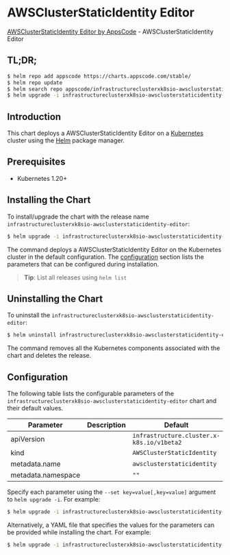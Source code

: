 # AWSClusterStaticIdentity Editor

[AWSClusterStaticIdentity Editor by AppsCode](https://appscode.com) - AWSClusterStaticIdentity Editor

## TL;DR;

```bash
$ helm repo add appscode https://charts.appscode.com/stable/
$ helm repo update
$ helm search repo appscode/infrastructureclusterxk8sio-awsclusterstaticidentity-editor --version=v0.26.0
$ helm upgrade -i infrastructureclusterxk8sio-awsclusterstaticidentity-editor appscode/infrastructureclusterxk8sio-awsclusterstaticidentity-editor -n default --create-namespace --version=v0.26.0
```

## Introduction

This chart deploys a AWSClusterStaticIdentity Editor on a [Kubernetes](http://kubernetes.io) cluster using the [Helm](https://helm.sh) package manager.

## Prerequisites

- Kubernetes 1.20+

## Installing the Chart

To install/upgrade the chart with the release name `infrastructureclusterxk8sio-awsclusterstaticidentity-editor`:

```bash
$ helm upgrade -i infrastructureclusterxk8sio-awsclusterstaticidentity-editor appscode/infrastructureclusterxk8sio-awsclusterstaticidentity-editor -n default --create-namespace --version=v0.26.0
```

The command deploys a AWSClusterStaticIdentity Editor on the Kubernetes cluster in the default configuration. The [configuration](#configuration) section lists the parameters that can be configured during installation.

> **Tip**: List all releases using `helm list`

## Uninstalling the Chart

To uninstall the `infrastructureclusterxk8sio-awsclusterstaticidentity-editor`:

```bash
$ helm uninstall infrastructureclusterxk8sio-awsclusterstaticidentity-editor -n default
```

The command removes all the Kubernetes components associated with the chart and deletes the release.

## Configuration

The following table lists the configurable parameters of the `infrastructureclusterxk8sio-awsclusterstaticidentity-editor` chart and their default values.

|     Parameter      | Description |                       Default                        |
|--------------------|-------------|------------------------------------------------------|
| apiVersion         |             | <code>infrastructure.cluster.x-k8s.io/v1beta2</code> |
| kind               |             | <code>AWSClusterStaticIdentity</code>                |
| metadata.name      |             | <code>awsclusterstaticidentity</code>                |
| metadata.namespace |             | <code>""</code>                                      |


Specify each parameter using the `--set key=value[,key=value]` argument to `helm upgrade -i`. For example:

```bash
$ helm upgrade -i infrastructureclusterxk8sio-awsclusterstaticidentity-editor appscode/infrastructureclusterxk8sio-awsclusterstaticidentity-editor -n default --create-namespace --version=v0.26.0 --set apiVersion=infrastructure.cluster.x-k8s.io/v1beta2
```

Alternatively, a YAML file that specifies the values for the parameters can be provided while
installing the chart. For example:

```bash
$ helm upgrade -i infrastructureclusterxk8sio-awsclusterstaticidentity-editor appscode/infrastructureclusterxk8sio-awsclusterstaticidentity-editor -n default --create-namespace --version=v0.26.0 --values values.yaml
```
